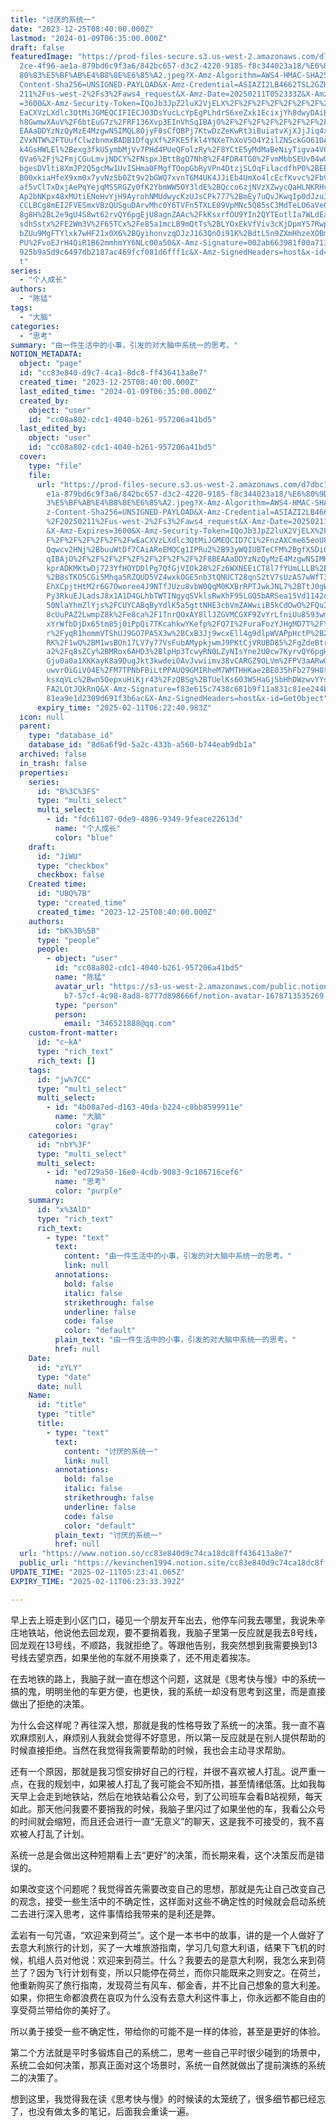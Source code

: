 ```yaml
---
title: "讨厌的系统一"
date: "2023-12-25T08:40:00.000Z"
lastmod: "2024-01-09T06:35:00.000Z"
draft: false
featuredImage: "https://prod-files-secure.s3.us-west-2.amazonaws.com/d7dbc101-8\
  2ce-4f96-ae1a-879bd6c9f3a6/842bc657-d3c2-4220-9185-f8c344023a18/%E6%80%9D%E8%\
  80%83%E5%BF%AB%E4%B8%8E%E6%85%A2.jpeg?X-Amz-Algorithm=AWS4-HMAC-SHA256&X-Amz-\
  Content-Sha256=UNSIGNED-PAYLOAD&X-Amz-Credential=ASIAZI2LB4662TSL2GZH%2F20250\
  211%2Fus-west-2%2Fs3%2Faws4_request&X-Amz-Date=20250211T052333Z&X-Amz-Expires\
  =3600&X-Amz-Security-Token=IQoJb3JpZ2luX2VjELX%2F%2F%2F%2F%2F%2F%2F%2F%2F%2Fw\
  EaCXVzLXdlc3QtMiJGMEQCIFIECJ03DsYucLcYpEgPLhdrS6xeZxk1EcixjYh8dwyDAiBKf8wPO0V\
  h8GwmwXAuV%2F6btEuG7z%2FRF136Xvp3EInVhSqIBAjO%2F%2F%2F%2F%2F%2F%2F%2F%2F%2F8B\
  EAAaDDYzNzQyMzE4MzgwNSIMQL8OjyF0sCfOBPj7KtwDzZeKwRt3iBuiatvXjXJjJiq4xi70Bsay9\
  ZVxNTW%2FTUufClwzbnmxBADB1DfqyXf%2FKE5fkl4YNXeThXoV5O4Y2ilZNSckGO61DA1S3ngAAw\
  k4GsHWLEl%2Bexg3fkU5ymbMjVv7PHd4PUeQFolzRy%2F8YCtE5yMdMaBeNiyTigva4V61jcc1hTW\
  QVa6%2Fj%2FmjCGuLmvjNDCY%2FNspxJBttBgQ7Nh8%2F4FDR4TG0%2FvmMbbSEUv04wOGVUK79dL\
  bgesDVlti8XmJP2Q5gcMw1UvISHma0FMgfTOopGbRyVPn4DtzjSLOqFilacdfhP0%2BEE5YWsd3N7\
  B00xkiaHfeX9xm0x7yvNzSb0Zt9v2bGWQ7xvnT6M4UK4JJiEb4UmXo4lcEcfKvvc%2Fb90sC0Uqul\
  af5vClTxDxjAePqYejqMSSRGZy0fK2YbmWW5OY3ldE%2BQcco6zjNVzXZwycQaHLNKRHv9A1liYNC\
  Ap2bNKpx48xMUtiENoHvYjH9AyrohNMUdwycKzUJsCPk777%2BmEy7uQvJKwqIp0dJzu3l%2BQo6Y\
  CCLBCg8mEI2FVESmxVBzQUSguDArvMhc0Y6TVFn5TXLE09VpMNc5Q85sC3MdTeLO6aVe0YyCRwwIF\
  8g8H%2BL2e9gU4S8wt62rvQY6pgEjU8agnZAAc%2FkKsxrfOU9YIn2QYTEotlIa7WLdEaoblqPHVM\
  sdhSstx%2FE2Wm3V%2F65TCx%2Fe85a1mcLB9mQtTs%2BLYOxEkVfViv3cKjDpmYS7RwpXluRLSBG\
  bZUu9MgFTYlxk7wHF21x0X6%2BQyihonvzqDJzJ163QnOi91K%2BdtL5n9ZXmHhzeXOBmxtzSLHYW\
  PU%2FvoEJrH4QiR1B62mmhmYY6NLc00a50&X-Amz-Signature=002ab663981f00a7134f67d65d\
  925b9a5d9c6497db2187ac469fcf081d6fff1c&X-Amz-SignedHeaders=host&x-id=GetObjec\
  t"
series:
  - "个人成长"
authors:
  - "陈猛"
tags:
  - "大脑"
categories:
  - "思考"
summary: "由一件生活中的小事，引发的对大脑中系统一的思考。"
NOTION_METADATA:
  object: "page"
  id: "cc83e840-d9c7-4ca1-8dc8-ff436413a8e7"
  created_time: "2023-12-25T08:40:00.000Z"
  last_edited_time: "2024-01-09T06:35:00.000Z"
  created_by:
    object: "user"
    id: "cc08a802-cdc1-4040-b261-957206a41bd5"
  last_edited_by:
    object: "user"
    id: "cc08a802-cdc1-4040-b261-957206a41bd5"
  cover:
    type: "file"
    file:
      url: "https://prod-files-secure.s3.us-west-2.amazonaws.com/d7dbc101-82ce-4f96-a\
        e1a-879bd6c9f3a6/842bc657-d3c2-4220-9185-f8c344023a18/%E6%80%9D%E8%80%8\
        3%E5%BF%AB%E4%B8%8E%E6%85%A2.jpeg?X-Amz-Algorithm=AWS4-HMAC-SHA256&X-Am\
        z-Content-Sha256=UNSIGNED-PAYLOAD&X-Amz-Credential=ASIAZI2LB466Z3HGDLSF\
        %2F20250211%2Fus-west-2%2Fs3%2Faws4_request&X-Amz-Date=20250211T052241Z\
        &X-Amz-Expires=3600&X-Amz-Security-Token=IQoJb3JpZ2luX2VjELX%2F%2F%2F%2\
        F%2F%2F%2F%2F%2F%2FwEaCXVzLXdlc3QtMiJGMEQCID7C1%2FnzAXCme65eoU85RJf%2Fc\
        Qqwcv2HNj%2BbuuWtDf7CAiAReEMQCg1IPRu2%2B93yWQIUBTeCFM%2BgfX5DiOqF3JRLmC\
        qIBAjO%2F%2F%2F%2F%2F%2F%2F%2F%2F%2F8BEAAaDDYzNzQyMzE4MzgwNSIMKMELWxQb4\
        kprADKMKtwDj723YfHOYDDlPg7QfGjVIOk28%2Fz6WXNEEiCT8l7fYUmLLLB%2BE1xIIJBN\
        %2B8sTKO5CGi5Mhqa5RZQUD5VZ4wxkOGE5nb3tQNUCT28qnS2tV7sUzAS7wWfT3gIiowTca\
        EhXCpjtHtM2r6G7Oworee4J9NTfJUzu8vbW0QqM0KXBrRPTJwkJNL7%2BTtJ0gWqfUDGU9Q\
        Py3RkuEJLadsJ8x1A1D4GLhbTWTINgyqSVklsRwXhF95LGQSbARSea15Vd1142oclj72CFE\
        50NlaYhmZlYjs%2FCUYCABqByYdlK5a5gttNHE3cbVmZAWwiiB5kCdOwO%2FQuI3Xx9P2ud\
        8cUuPAZ2LwmpZ8k%2Fe8ca%2F1TnrQOxAY8llJZGVMCGXF9ZvYrLfniUu8593wmIGC%2BPb\
        xYrWfbDjDx65tm85j0iPpQi7TKcahkwYKefp%2FQ7I%2FuraFozYJHgMD7T%2FYB3kgCQoE\
        r%2FyqR1hommVTShUJ9GO7PA5X3w%2BCxB3Jj9wcxEll4g9dlpWVAPpHctP%2BZzCil%2BX\
        RK%2F1wQ%2BM1wsBOh17LV7y77VsFubAMypkjwmJ9PKtCjVRUBD85%2FgZdeBtr1n7wimaY\
        a2%2Fq8sZCy%2BMRox6AHD3%2BlpHp3TcwyRN0LZyNIsYne2U0cw7KyrvQY6pgH30F57wI4\
        Gju0a0a1XKKayK8a9DugJkt3kwdeiOAvJvwiimv38vCARGZ9OLVm%2FPV3aARwGePyRGYeE\
        uwvrOiGiV04E%2FM7TPNbFBiLtPPAUQ9GMIRheM7WMTHHKae2BE035hFb279H8t9h8UxTCC\
        ksxqVLc%2Bwn5OepxuHiKjr43%2FzQBSg%2BTUelKs603W5HaGjSbHhDWzwvYYso3S%2FJc\
        FA2LOtJQkRnQ&X-Amz-Signature=f83e615c7438c681b9f11a831c81ee244b978a2ff8\
        81ea9e1d2309d691f3b6ac&X-Amz-SignedHeaders=host&x-id=GetObject"
      expiry_time: "2025-02-11T06:22:40.983Z"
  icon: null
  parent:
    type: "database_id"
    database_id: "8d6a6f9d-5a2c-433b-a560-b744eab9db1a"
  archived: false
  in_trash: false
  properties:
    series:
      id: "B%3C%3FS"
      type: "multi_select"
      multi_select:
        - id: "fdc61107-0de9-4896-9349-9feace22613d"
          name: "个人成长"
          color: "blue"
    draft:
      id: "JiWU"
      type: "checkbox"
      checkbox: false
    Created time:
      id: "UBQ%7B"
      type: "created_time"
      created_time: "2023-12-25T08:40:00.000Z"
    authors:
      id: "bK%3B%5B"
      type: "people"
      people:
        - object: "user"
          id: "cc08a802-cdc1-4040-b261-957206a41bd5"
          name: "陈猛"
          avatar_url: "https://s3-us-west-2.amazonaws.com/public.notion-static.com/775523\
            b7-57cf-4c98-8ad8-8777d898666f/notion-avatar-1678713535269.png"
          type: "person"
          person:
            email: "346521888@qq.com"
    custom-front-matter:
      id: "c~kA"
      type: "rich_text"
      rich_text: []
    tags:
      id: "jw%7CC"
      type: "multi_select"
      multi_select:
        - id: "4b08a7ed-d163-40da-b224-c8bb8599911e"
          name: "大脑"
          color: "gray"
    categories:
      id: "nbY%3F"
      type: "multi_select"
      multi_select:
        - id: "ed729a50-16e0-4cdb-9083-9c106716cef6"
          name: "思考"
          color: "purple"
    summary:
      id: "x%3AlD"
      type: "rich_text"
      rich_text:
        - type: "text"
          text:
            content: "由一件生活中的小事，引发的对大脑中系统一的思考。"
            link: null
          annotations:
            bold: false
            italic: false
            strikethrough: false
            underline: false
            code: false
            color: "default"
          plain_text: "由一件生活中的小事，引发的对大脑中系统一的思考。"
          href: null
    Date:
      id: "zYLY"
      type: "date"
      date: null
    Name:
      id: "title"
      type: "title"
      title:
        - type: "text"
          text:
            content: "讨厌的系统一"
            link: null
          annotations:
            bold: false
            italic: false
            strikethrough: false
            underline: false
            code: false
            color: "default"
          plain_text: "讨厌的系统一"
          href: null
  url: "https://www.notion.so/cc83e840d9c74ca18dc8ff436413a8e7"
  public_url: "https://kevinchen1994.notion.site/cc83e840d9c74ca18dc8ff436413a8e7"
UPDATE_TIME: "2025-02-11T05:23:41.065Z"
EXPIRY_TIME: "2025-02-11T06:23:33.392Z"

---
```

<link rel="stylesheet" href="https://cdn.jsdelivr.net/npm/katex@0.16.2/dist/katex.min.css" integrity="sha384-bYdxxUwYipFNohQlHt0bjN/LCpueqWz13HufFEV1SUatKs1cm4L6fFgCi1jT643X" crossorigin="anonymous">


早上去上班走到小区门口，碰见一个朋友开车出去，他停车问我去哪里，我说朱辛庄地铁站，他说他去回龙观，要不要捎着我，我脑子里第一反应就是我去8号线，回龙观在13号线，不顺路，我就拒绝了。等跟他告别，我突然想到我需要换到13号线去望京西，如果坐他的车就不用换乘了，还不用走着挨冻。


在去地铁的路上，我脑子就一直在想这个问题，这就是《思考快与慢》中的系统一搞的鬼，明明坐他的车更方便，也更快，我的系统一却没有思考到这里，而是直接做出了拒绝的决策。


为什么会这样呢？再往深入想，那就是我的性格导致了系统一的决策。我一直不喜欢麻烦别人，麻烦别人我就会觉得不好意思，所以第一反应就是在别人提供帮助的时候直接拒绝。当然在我觉得我需要帮助的时候，我也会主动寻求帮助。


还有一个原因，那就是我习惯安排好自己的行程，并很不喜欢被人打乱。说严重一点，在我的规划中，如果被人打乱了我可能会不知所措，甚至情绪低落。比如我每天早上会走到地铁站，然后在地铁站看公众号，到了公司班车会看B站视频，每天如此。那天他问我要不要捎我的时候，我脑子里闪过了如果坐他的车，我看公众号的时间就会缩短，而且还会进行一直“无意义”的聊天，这是我不可接受的，我不喜欢被人打乱了计划。


系统一总是会做出这种短期看上去“更好”的决策，而长期来看，这个决策反而是错误的。


如果改变这个问题呢？我觉得首先需要改变自己的思想，那就是先让自己改变自己的观念，接受一些生活中的不确定性，这样面对这些不确定性的时候就会启动系统二去进行深入思考，这件事情给我带来的是利还是弊。


孟岩有一句咒语，“欢迎来到荷兰”。这个是一本书中的故事，讲的是一个人做好了去意大利旅行的计划，买了一大堆旅游指南，学习几句意大利语，结果下飞机的时候，机组人员对他说：欢迎来到荷兰。什么？我要去的是意大利啊，我怎么来到荷兰了？因为飞行计划有变，所以只能停在荷兰，而你只能既来之则安之。在荷兰，他重新购买了旅行指南，发现荷兰有风车、郁金香，并不比自己想象的意大利差。如果，你把生命都浪费在哀叹为什么没有去意大利这件事上，你永远都不能自由的享受荷兰带给你的美好了。


所以勇于接受一些不确定性，带给你的可能不是一样的体验，甚至是更好的体验。


第二个方法就是平时多锻炼自己的系统二，思考一些自己平时很少碰到的场景中，系统二会如何决策，那真正面对这个场景时，系统一自然就做出了提前演练的系统二的决策了。


想到这里，我觉得我在读《思考快与慢》的时候读的太笼统了，很多细节都已经忘了，也没有做太多的笔记，后面我会重读一遍。


